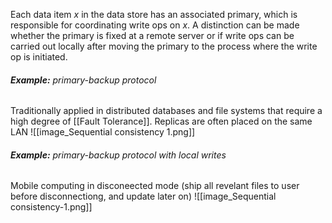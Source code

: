 Each data item $x$ in the data store has an associated primary, which is responsible for coordinating write ops on $x$.
A distinction can be made whether the primary is fixed at a remote server or if write ops can be carried out locally after moving the primary to the process where the write op is initiated.

###### **Example:** primary-backup protocol
Traditionally applied in distributed databases and file systems that require a high degree of [[Fault Tolerance]]. Replicas are often placed on the same LAN
![[image_Sequential consistency 1.png]]
###### **Example:** primary-backup protocol with local writes
Mobile computing in disconeected mode (ship all revelant files to user before disconnectiong, and update later on)
![[image_Sequential consistency-1.png]]
